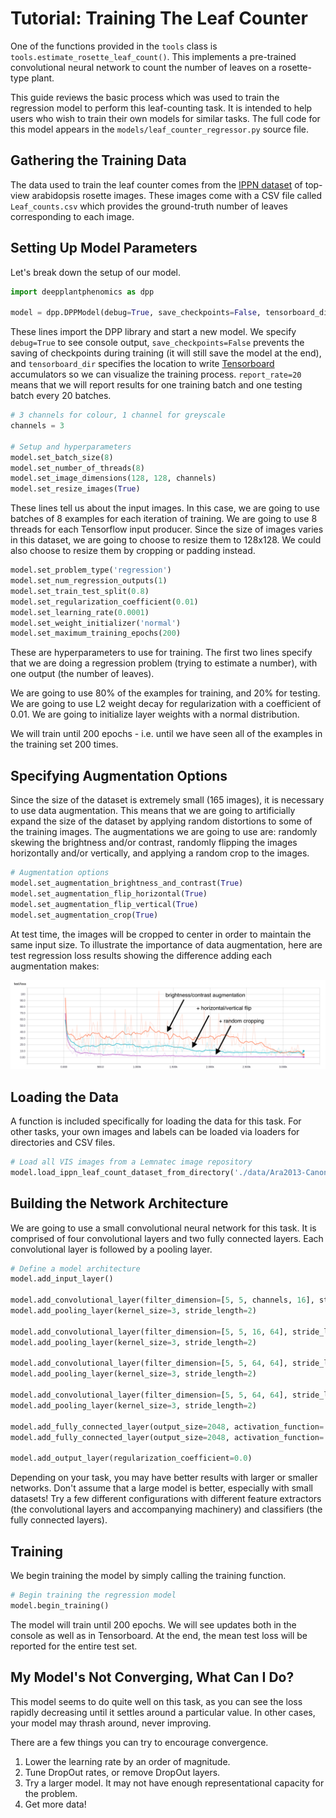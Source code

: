 # Tutorial: Training The Leaf Counter

One of the functions provided in the `tools` class is `tools.estimate_rosette_leaf_count()`. This implements a pre-trained convolutional neural network to count the number of leaves on a rosette-type plant.

This guide reviews the basic process which was used to train the regression model to perform this leaf-counting task. It is intended to help users who wish to train their own models for similar tasks. The full code for this model appears in the `models/leaf_counter_regressor.py` source file.

## Gathering the Training Data

The data used to train the leaf counter comes from the [IPPN dataset](http://www.plant-phenotyping.org/datasets-home) of top-view arabidopsis rosette images. These images come with a CSV file called `Leaf_counts.csv` which provides the ground-truth number of leaves corresponding to each image.

## Setting Up Model Parameters

Let's break down the setup of our model.

```python
import deepplantphenomics as dpp

model = dpp.DPPModel(debug=True, save_checkpoints=False, tensorboard_dir='/home/user/tensorlogs', report_rate=20)
```

These lines import the DPP library and start a new model. We specify `debug=True` to see console output, `save_checkpoints=False` prevents the saving of checkpoints during training (it will still save the model at the end), and `tensorboard_dir` specifies the location to write [Tensorboard](https://www.tensorflow.org/how_tos/summaries_and_tensorboard/) accumulators so we can visualize the training process. `report_rate=20` means that we will report results for one training batch and one testing batch every 20 batches.

```python
# 3 channels for colour, 1 channel for greyscale
channels = 3

# Setup and hyperparameters
model.set_batch_size(8)
model.set_number_of_threads(8)
model.set_image_dimensions(128, 128, channels)
model.set_resize_images(True)
```

These lines tell us about the input images. In this case, we are going to use batches of 8 examples for each iteration of training. We are going to use 8 threads for each Tensorflow input producer. Since the size of images varies in this dataset, we are going to choose to resize them to 128x128. We could also choose to resize them by cropping or padding instead.

```python
model.set_problem_type('regression')
model.set_num_regression_outputs(1)
model.set_train_test_split(0.8)
model.set_regularization_coefficient(0.01)
model.set_learning_rate(0.0001)
model.set_weight_initializer('normal')
model.set_maximum_training_epochs(200)
```

These are hyperparameters to use for training. The first two lines specify that we are doing a regression problem (trying to estimate a number), with one output (the number of leaves).

We are going to use 80% of the examples for training, and 20% for testing. We are going to use L2 weight decay for regularization with a coefficient of 0.01. We are going to initialize layer weights with a normal distribution.

We will train until 200 epochs - i.e. until we have seen all of the examples in the training set 200 times.

## Specifying Augmentation Options

Since the size of the dataset is extremely small (165 images), it is necessary to use data augmentation. This means that we are going to artificially expand the size of the dataset by applying random distortions to some of the training images. The augmentations we are going to use are: randomly skewing the brightness and/or contrast, randomly flipping the images horizontally and/or vertically, and applying a random crop to the images.

```python
# Augmentation options
model.set_augmentation_brightness_and_contrast(True)
model.set_augmentation_flip_horizontal(True)
model.set_augmentation_flip_vertical(True)
model.set_augmentation_crop(True)
```

At test time, the images will be cropped to center in order to maintain the same input size. To illustrate the importance of data augmentation, here are test regression loss results showing the difference adding each augmentation makes:

![augmentation-results](./leaf-counter-augmentation.png)

## Loading the Data

A function is included specifically for loading the data for this task. For other tasks, your own images and labels can be loaded via loaders for directories and CSV files.

```python
# Load all VIS images from a Lemnatec image repository
model.load_ippn_leaf_count_dataset_from_directory('./data/Ara2013-Canon')
```

## Building the Network Architecture

We are going to use a small convolutional neural network for this task. It is comprised of four convolutional layers and two fully connected layers. Each convolutional layer is followed by a pooling layer.

```python
# Define a model architecture
model.add_input_layer()

model.add_convolutional_layer(filter_dimension=[5, 5, channels, 16], stride_length=1, activation_function='relu', regularization_coefficient=0.0)
model.add_pooling_layer(kernel_size=3, stride_length=2)

model.add_convolutional_layer(filter_dimension=[5, 5, 16, 64], stride_length=1, activation_function='relu', regularization_coefficient=0.0)
model.add_pooling_layer(kernel_size=3, stride_length=2)

model.add_convolutional_layer(filter_dimension=[5, 5, 64, 64], stride_length=1, activation_function='relu', regularization_coefficient=0.0)
model.add_pooling_layer(kernel_size=3, stride_length=2)

model.add_convolutional_layer(filter_dimension=[5, 5, 64, 64], stride_length=1, activation_function='relu', regularization_coefficient=0.0)
model.add_pooling_layer(kernel_size=3, stride_length=2)

model.add_fully_connected_layer(output_size=2048, activation_function='relu')
model.add_fully_connected_layer(output_size=2048, activation_function='relu')

model.add_output_layer(regularization_coefficient=0.0)
```

Depending on your task, you may have better results with larger or smaller networks. Don't assume that a large model is better, especially with small datasets! Try a few different configurations with different feature extractors (the convolutional layers and accompanying machinery) and classifiers (the fully connected layers).

## Training

We begin training the model by simply calling the training function.

```python
# Begin training the regression model
model.begin_training()
```

The model will train until 200 epochs. We will see updates both in the console as well as in Tensorboard. At the end, the mean test loss will be reported for the entire test set.

## My Model's Not Converging, What Can I Do?

This model seems to do quite well on this task, as you can see the loss rapidly decreasing until it settles around a particular value. In other cases, your model may thrash around, never improving.

There are a few things you can try to encourage convergence.

1. Lower the learning rate by an order of magnitude.
2. Tune DropOut rates, or remove DropOut layers.
3. Try a larger model. It may not have enough representational capacity for the problem.
4. Get more data!